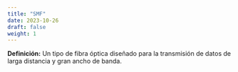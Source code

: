 ```yaml
---
title: "SMF"
date: 2023-10-26
draft: false
weight: 1
---
```


**Definición:** Un tipo de fibra óptica diseñado para la transmisión de datos de larga distancia y gran ancho de banda.
